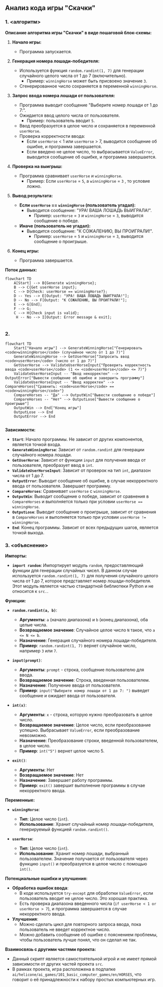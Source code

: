 ## Анализ кода игры "Скачки"

### 1. <алгоритм>

**Описание алгоритма игры "Скачки" в виде пошаговой блок-схемы:**

1.  **Начало игры:**
    *   Программа запускается.

2.  **Генерация номера лошади-победителя:**
    *   Используется функция `random.randint(1, 7)` для генерации случайного целого числа от 1 до 7 (включительно).
        *   Пример: `winningHorse` может быть присвоено значение `3`.
    *   Сгенерированное число сохраняется в переменной `winningHorse`.

3.  **Запрос ввода номера лошади от пользователя:**
    *   Программа выводит сообщение "Выберите номер лошади от 1 до 7:".
    *   Ожидается ввод целого числа от пользователя.
        *   Пример: пользователь вводит `5`.
    *   Ввод преобразуется в целое число и сохраняется в переменной `userHorse`.
    *   Проверка корректности ввода:
        *   Если `userHorse` < 1 или `userHorse` > 7, выводится сообщение об ошибке, и программа завершается.
        *   Если введено не целое число, то выбрасывается `ValueError`, выводится сообщение об ошибке, и программа завершается.

4.  **Проверка на выигрыш:**
    *   Программа сравнивает `userHorse` и `winningHorse`.
        *   Пример:  Если `userHorse` = `5`, а `winningHorse` = `3` , то условие ложно.

5.  **Вывод результата:**
    *   **Если `userHorse` == `winningHorse` (пользователь угадал):**
        *   Выводится сообщение: "УРА! ВАША ЛОШАДЬ ВЫИГРАЛА!".
            *   Пример: `userHorse` = `3` и `winningHorse` = `3`, выводится сообщение о победе.
    *   **Иначе (пользователь не угадал):**
        *   Выводится сообщение: "К СОЖАЛЕНИЮ, ВЫ ПРОИГРАЛИ!".
            *   Пример: `userHorse` = `5` и `winningHorse` = `3`, выводится сообщение о проигрыше.

6.  **Конец игры:**
    *   Программа завершается.

**Поток данных:**

```mermaid
flowchart TD
    A[Start] --> B{Generate winningHorse};
    B --> C{Get userHorse input};
    C --> D{Check: userHorse == winningHorse?};
    D -- Yes --> E[Output: "УРА! ВАША ЛОШАДЬ ВЫИГРАЛА!"];
    D -- No --> F[Output: "К СОЖАЛЕНИЮ, ВЫ ПРОИГРАЛИ!"];
    E --> G[End];
    F --> G;
    C --> H{Check input is valid};
     H -- No --> I[Output: Error message & exit];
    
```

### 2. <mermaid>

```mermaid
flowchart TD
    Start["Начало игры"] --> GenerateWinningHorse["Генерировать <code>winningHorse</code> (случайное число от 1 до 7)"]
    GenerateWinningHorse --> GetUserHorse["Запросить ввод <code>userHorse</code> (число от 1 до 7)"]
    GetUserHorse --> ValidateUserHorseInput{"Проверить корректность ввода <code>userHorse</code> (1 <= <code>userHorse</code> <= 7)"}
    ValidateUserHorseInput -- "Ввод некорректен" --> OutputError["Вывести сообщение об ошибке и завершить программу"]
    ValidateUserHorseInput -- "Ввод корректен" --> CompareHorses{"Сравнить: <code>userHorse</code> == <code>winningHorse</code>"}
    CompareHorses -- "Да" --> OutputWin["Вывести сообщение о победе"]
    CompareHorses -- "Нет" --> OutputLose["Вывести сообщение о проигрыше"]
    OutputWin --> End["Конец игры"]
    OutputLose --> End
    OutputError --> End
    

```

**Зависимости:**

*   **`Start`**: Начало программы. Не зависит от других компонентов, является точкой входа.
*   **`GenerateWinningHorse`**: Зависит от `random.randint` для генерации случайного номера лошади.
*   **`GetUserHorse`**: Зависит от функции `input` для получения ввода от пользователя, преобразует ввод в `int`.
*   **`ValidateUserHorseInput`**: Зависит от проверок на тип `int`, диапазон числа от 1 до 7.
*  **`OutputError`**: Выводит сообщение об ошибке, в случае некорректного ввода от пользователя. Завершает программу.
*   **`CompareHorses`**:  Сравнивает `userHorse` с `winningHorse`.
*   **`OutputWin`**: Выводит сообщение о победе, зависит от сравнения в `CompareHorses` и выполняется только при условии `userHorse == winningHorse`.
*   **`OutputLose`**: Выводит сообщение о проигрыше, зависит от сравнения в `CompareHorses` и выполняется только при условии `userHorse != winningHorse`.
*   **`End`**: Конец программы. Зависит от всех предыдущих шагов, является точкой выхода.

### 3. <объяснение>

**Импорты:**

*   **`import random`**: Импортирует модуль `random`, предоставляющий функции для генерации случайных чисел. В данном случае используется `random.randint(1, 7)` для получения случайного целого числа от 1 до 7, которое представляет номер лошади-победителя. Этот модуль является частью стандартной библиотеки Python и не относится к `src.`.

**Функции:**

*   **`random.randint(a, b)`**:
    *   **Аргументы**: `a` (начало диапазона) и `b` (конец диапазона), оба целые числа.
    *   **Возвращаемое значение**: Случайное целое число `N` такое, что `a <= N <= b`.
    *   **Назначение**: Генерация случайного номера лошади-победителя.
    *   **Пример**: `random.randint(1, 7)` вернет случайное число, например `3` или `7`.

*   **`input(prompt)`**:
    *   **Аргументы**: `prompt` - строка, сообщение пользователю для ввода.
    *   **Возвращаемое значение**: Строка, введенная пользователем.
    *   **Назначение**: Получение ввода от пользователя.
    *   **Пример**: `input("Выберите номер лошади от 1 до 7: ")` выведет сообщение и ожидает ввода от пользователя.

*   **`int(x)`**:
    *   **Аргументы**: `x` - строка, которую нужно преобразовать в целое число.
    *   **Возвращаемое значение**: Целое число, если преобразование успешно. Выбрасывает `ValueError`, если преобразование невозможно.
    *   **Назначение**: Преобразование строки, введенной пользователем, в целое число.
    *   **Пример**: `int("5")` вернет целое число 5.

*   **`exit()`**:
    *   **Аргументы**: Нет
    *   **Возвращаемое значение**: Нет
    *   **Назначение**: Завершает работу программы.
    *   **Пример**:  `exit()` завершит выполнение программы в случае некорректного ввода.

**Переменные:**

*   **`winningHorse`**:
    *   **Тип**: Целое число (`int`).
    *   **Использование**: Хранит случайный номер лошади-победителя, генерируемый функцией `random.randint()`.

*   **`userHorse`**:
    *   **Тип**: Целое число (`int`).
    *   **Использование**: Хранит номер лошади, выбранный пользователем. Значение получается от пользователя через функцию `input()` и преобразуется в целое число с помощью `int()`.

**Потенциальные ошибки и улучшения:**

*   **Обработка ошибок ввода**:
    *   В коде используется `try-except` для обработки `ValueError`, если пользователь вводит не целое число. Это хорошая практика.
    *   Есть проверка диапазона введенного числа (`if userHorse < 1 or userHorse > 7`), и программа завершается в случае некорректного ввода.
*   **Улучшения**:
    *  Можно сделать цикл для повторного запроса ввода, пока пользователь не введет корректное число.
    *  Можно добавить сообщение об ошибке с пояснением проблемы, чтобы пользователь лучше понял, что он сделал не так.

**Взаимосвязь с другими частями проекта:**

*   Данный скрипт является самостоятельной игрой и не имеет прямой зависимости от других частей проекта `src`.
*   В рамках проекта, игра расположена в подпапке `ai/helicone/ai_games/101_basic_computer_games/en/HORSES`, что говорит о её принадлежности к набору простых компьютерных игр.